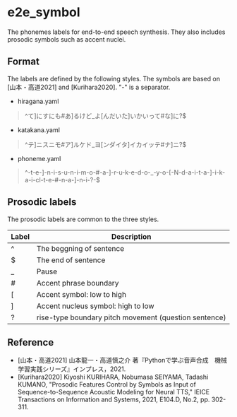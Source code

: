 # e2e_symbol
The phonemes labels for end-to-end speech synthesis. They also includes prosodic symbols such as accent nuclei.

## Format
The labels are defined by the following styles. The symbols are based on [山本・高道2021] and [Kurihara2020]. "-" is a separator.
- hiragana.yaml
> ^て]にすにも#あ]るけど_よ[んだいた]いかいって#な]に?$
- katakana.yaml
> ^テ]ニスニモ#ア]ルケド_ヨ[ンダイタ]イカイッテ#ナ]ニ?$
- phoneme.yaml
> ^-t-e-]-n-i-s-u-n-i-m-o-#-a-]-r-u-k-e-d-o-_-y-o-[-N-d-a-i-t-a-]-i-k-a-i-cl-t-e-#-n-a-]-n-i-?-$

## Prosodic labels
The prosodic labels are common to the three styles. 

| Label | Description |
| --- | --- |
| ^ | The beggning of sentence |
| $ | The end of sentence |
| _ | Pause |
| # | Accent phrase boundary |
| [ | Accent symbol: low to high |
| ] | Accent nucleus symbol: high to low |
| ? | rise-type boundary pitch movement (question sentence) |


## Reference
+ [山本・高道2021] 山本龍一・高道慎之介 著『Pythonで学ぶ音声合成　機械学習実践シリーズ』インプレス，2021.
+ [Kurihara2020] Kiyoshi KURIHARA, Nobumasa SEIYAMA, Tadashi KUMANO, "Prosodic Features Control by Symbols as Input of Sequence-to-Sequence Acoustic Modeling for Neural TTS," IEICE Transactions on Information and Systems, 2021, E104.D, No.2, pp. 302-311.

